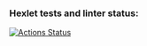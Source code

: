 ### Hexlet tests and linter status:
[![Actions Status](https://github.com/AdeptOne/layout-designer-project-lvl1/workflows/hexlet-check/badge.svg)](https://github.com/AdeptOne/layout-designer-project-lvl1/actions)